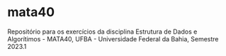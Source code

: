 # mata40

Repositório para os exercícios da disciplina Estrutura de Dados e Algorítimos - MATA40, UFBA - Universidade Federal da Bahia, Semestre 2023.1
